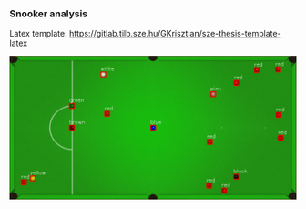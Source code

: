 ### Snooker analysis
Latex template: https://gitlab.tilb.sze.hu/GKrisztian/sze-thesis-template-latex

![recognised_snooker_balls](images/demo.png)
